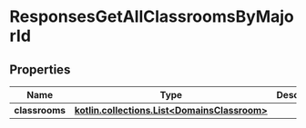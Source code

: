 
# ResponsesGetAllClassroomsByMajorId

## Properties
| Name | Type | Description | Notes |
| ------------ | ------------- | ------------- | ------------- |
| **classrooms** | [**kotlin.collections.List&lt;DomainsClassroom&gt;**](DomainsClassroom.md) |  |  |



